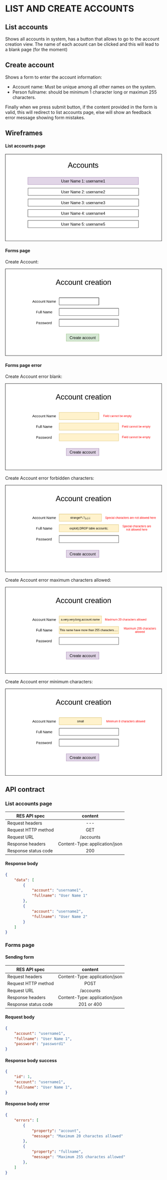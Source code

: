 





# LIST AND CREATE ACCOUNTS

## List accounts

Shows all accounts in system, has a button that allows to go to the account creation view.
The name of each acount can be clicked and this will lead to a blank page (for the moment)

## Create account

Shows a form to enter the account information:

- Account name: Must be unique among all other names on the system.
- Person fullname: should be minimum 1 character long or maximun 255 characters.

Finally when we press submit button, if the content provided in the form is valid, this will redirect to list accounts page, else will show an feedback error message showing form mistakes.

## Wireframes

#### List accounts page

![list accounts](wireframes/list-accounts-page.png "List Accounts")



#### Forms page 

Create Account:

![create accounts](wireframes/form-create-account.png "Create Account")



#### Forms page error

Create Account error blank:

![create error blank](wireframes/form-create-account-error-blank.png "Create Account error - blank")

Create Account error forbidden characters:

![create error forbidden chars](wireframes/form-create-account-error-forbidden-characters.png "Create Account error - forbidden characters")

Create Account error maximum characters allowed:

![create accounts error maximum](wireframes/form-create-account-error-maximum.png "Create Account error - maximum characters allowed")

Create Account error minimum characters:

![create accounts error minimum](wireframes/form-create-account-error-minimum.png "Create Account error - maximum characters allowed")

## API contract

### List accounts page

| RES API spec  | content       |
| ------------- |:-------------:|
| Request headers     | --- |
| Request HTTP method | GET      |
| Request URL       | /accounts      |
| Response headers       | Content-Type: application/json     |
| Response status code       | 200     |

#### Response body

```json
{
    "data": [
        {
            "account": "username1",
            "fullname": "User Name 1"
        },
        {
            "account": "username2",
            "fullname": "User Name 2"
        }
    ]
}
```

### Forms page

#### Sending form

| RES API spec  | content       |
| ------------- |:-------------:|
| Request headers     | Content-Type: application/json  |
| Request HTTP method | POST      |
| Request URL       | /accounts      |
| Response headers    | Content-Type: application/json  |
| Response status code       | 201 or 400  |

#### Request body

```json
{
    "account": "username1",
    "fullname": "User Name 1",
    "password": "password1"
}
```

#### Response body success

```json
{
    "id": 1,
    "account": "username1",
    "fullname": "User Name 1",
}
```

#### Response body error

```json
{
    "errors": [
        {
            "property": "account",
            "message": "Maximum 20 charactes allowed"
        },
        {
            "property": "fullname",
            "message": "Maximum 255 charactes allowed"
        },
    ]
}
```